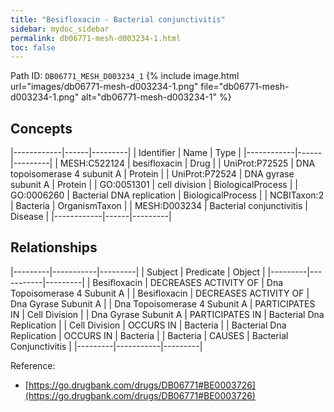 ```yaml
---
title: "Besifloxacin - Bacterial conjunctivitis"
sidebar: mydoc_sidebar
permalink: db06771-mesh-d003234-1.html
toc: false 
---
```



Path ID: `DB06771_MESH_D003234_1`
{% include image.html url="images/db06771-mesh-d003234-1.png" file="db06771-mesh-d003234-1.png" alt="db06771-mesh-d003234-1" %}

## Concepts

|------------|------|---------|
| Identifier | Name | Type    |
|------------|------|---------|
| MESH:C522124 | besifloxacin | Drug |
| UniProt:P72525 | DNA topoisomerase 4 subunit A | Protein |
| UniProt:P72524 | DNA gyrase subunit A | Protein |
| GO:0051301 | cell division | BiologicalProcess |
| GO:0006260 | Bacterial DNA replication | BiologicalProcess |
| NCBITaxon:2 | Bacteria | OrganismTaxon |
| MESH:D003234 | Bacterial conjunctivitis | Disease |
|------------|------|---------|

## Relationships

|---------|-----------|---------|
| Subject | Predicate | Object  |
|---------|-----------|---------|
| Besifloxacin | DECREASES ACTIVITY OF | Dna Topoisomerase 4 Subunit A |
| Besifloxacin | DECREASES ACTIVITY OF | Dna Gyrase Subunit A |
| Dna Topoisomerase 4 Subunit A | PARTICIPATES IN | Cell Division |
| Dna Gyrase Subunit A | PARTICIPATES IN | Bacterial Dna Replication |
| Cell Division | OCCURS IN | Bacteria |
| Bacterial Dna Replication | OCCURS IN | Bacteria |
| Bacteria | CAUSES | Bacterial Conjunctivitis |
|---------|-----------|---------|

Reference: 
  - [https://go.drugbank.com/drugs/DB06771#BE0003726](https://go.drugbank.com/drugs/DB06771#BE0003726)
